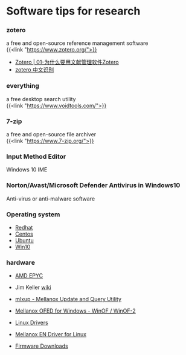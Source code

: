 # Software tips for research


### zotero
a free and open-source reference management software  
{{<link "https://www.zotero.org/">}}
* [Zotero | 01-为什么要用文献管理软件Zotero](https://www.bilibili.com/video/BV1cJ411h77k)
* [zotero 中文识别](https://www.bilibili.com/read/cv6968662/)

### everything   
a free desktop search utility  
{{<link "https://www.voidtools.com/">}}

### 7-zip
a free and open-source file archiver  
{{<link "https://www.7-zip.org/">}}

### Input Method Editor
Windows 10 IME

### Norton/Avast/Microsoft Defender Antivirus in Windows10
Anti-virus or anti-malware software

### Operating system
* [Redhat](https://developers.redhat.com/products/rhel/download)
* [Centos](https://www.centos.org/)
* [Ubuntu](https://www.ubuntu.com/)
* [Win10](https://www.microsoft.com/zh-cn/software-download/windows10)

### hardware
* [AMD EPYC](https://www.amd.com/en/products/epyc-server)
* Jim Keller
[wiki](https://www.wikiwand.com/en/Jim_Keller_(engineer))  

* [mlxup - Mellanox Update and Query Utility](https://www.mellanox.com/support/firmware/mlxup-mft)
* [Mellanox OFED for Windows - WinOF / WinOF-2](https://www.mellanox.com/products/adapter-software/ethernet/windows/winof-2)
* [Linux Drivers](https://www.mellanox.com/products/infiniband-drivers/linux/mlnx_ofed)
* [Mellanox EN Driver for Linux](https://www.mellanox.com/products/ethernet-drivers/linux/mlnx_en)
* [Firmware Downloads](https://www.mellanox.com/support/firmware/firmware-downloads)
